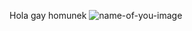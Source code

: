 Hola gay homunek
![name-of-you-image]([https://your-copied-image-address](https://danbooru.donmai.us/posts/7487801?q=cat_ears+))
